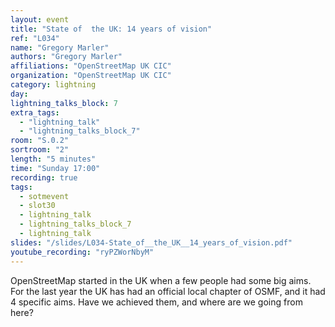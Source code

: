 ```yaml
---
layout: event
title: "State of  the UK: 14 years of vision"
ref: "L034"
name: "Gregory Marler"
authors: "Gregory Marler"
affiliations: "OpenStreetMap UK CIC"
organization: "OpenStreetMap UK CIC"
category: lightning
day: 
lightning_talks_block: 7
extra_tags:
  - "lightning_talk"
  - "lightning_talks_block_7"
room: "S.0.2"
sortroom: "2"
length: "5 minutes"
time: "Sunday 17:00"
recording: true
tags:
  - sotmevent
  - slot30
  - lightning_talk
  - lightning_talks_block_7
  - lightning_talk
slides: "/slides/L034-State_of__the_UK__14_years_of_vision.pdf"
youtube_recording: "ryPZWorNbyM"
---
```

OpenStreetMap started in the UK when a few people had some big aims. For the last year the UK has had an official local chapter of OSMF, and it had 4 specific aims. Have we achieved them, and where are we going from here?